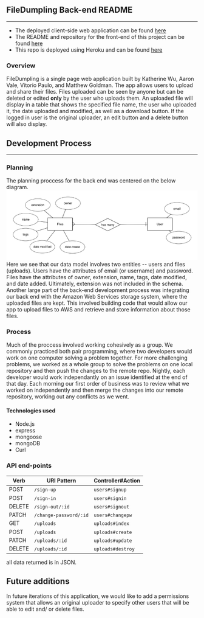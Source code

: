 ## FileDumpling Back-end README
---

* The deployed client-side web application can be found [here](https://4knclone.github.io/FileBucket-Front-End/)
* The README and repository for the front-end of this project can be found [here](https://github.com/4KnClone/FileBucket-Front-End)
* This repo is deployed using Heroku and can be found [here](https://enigmatic-beach-10306.herokuapp.com/)

### Overview
FileDumpling is a single page web application built by Katherine Wu, Aaron Vale, Vitorio Paulo, and Matthew Goldman. The app allows users to upload and share their files. Files uploaded can be seen by anyone but can be deleted or edited **only** by the user who uploads them.
An uploaded file will display in a table that shows the specified file name, the user who uploaded it, the date uploaded and modified, as well as a download button. If the logged in user is the original uploader, an edit button and a delete button will also display.

## Development Process
---
### Planning
The planning proccess for the back end was centered on the below diagram.
![Entity Relationship Diagram](./erdplus-diagram.png)
Here we see that our data model involves two entities -- users and files (uploads). Users have the attributes of email (or username) and password. Files have the attributes of owner, extension, name, tags, date modified, and date added. Ultimately, extension was not included in the schema.
Another large part of the back-end development process was integrating our back end with the Amazon Web Services storage system, where the uploaded files are kept. This involved building code that would allow our app to upload files to AWS and retrieve and store information about those files.

### Process
Much of the proccess involved working cohesively as a group. We commonly practiced both pair programming, where two developers would work on one computer solving a problem together. For more challenging problems, we worked as a whole group to solve the problems on one local repository and then push the changes to the remote repo. Nightly, each developer would work independantly on an issue identified at the end of that day. Each morning our first order of business was to review what we worked on independently and then merge the changes into our remote repository, working out any conflicts as we went.

#### Technologies used
* Node.js
* express
* mongoose
* mongoDB
* Curl

### API end-points

| Verb | URI Pattern | Controller#Action |
| ---- | ----------- | ----------------- |
| POST   | `/sign-up`  | `users#signup` |
| POST   | `/sign-in`  | `users#signin` |
| DELETE | `/sign-out/:id` | `users#signout`  |
| PATCH   | `/change-password/:id`  | `users#changepw` |
| GET   | `/uploads`  | `uploads#index` |
| POST   | `/uploads`  | `uploads#create`  |
| PATCH   | `/uploads/:id`  | `uploads#update` |
| DELETE   | `/uploads/:id`  | `uploads#destroy` |

all data returned is in JSON.

## Future additions
In future iterations of this application, we would like to add a permissions system that allows an original uploader to specify other users that will be able to edit and/ or delete files.
